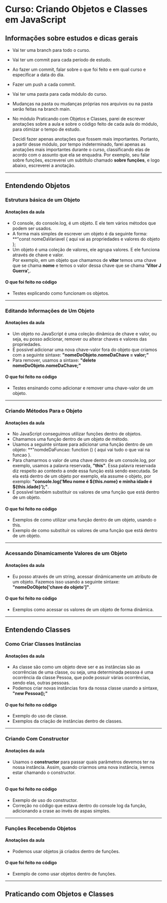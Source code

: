 # Curso: Criando Objetos e Classes em JavaScript   
## Informações sobre estudos e dicas gerais  
-  Vai ter uma branch para todo o curso.
-  Vai ter um commit para cada período de estudo.  
-  Ao fazer um commit, falar sobre o que foi feito e em qual curso e especificar a data do dia.  
-  Fazer um push a cada commit.
-  Vai ter uma pasta para cada módulo do curso.  
-  Mudanças na pasta ou mudanças próprias nos arquivos ou na pasta serão feitas na branch main.  
-  No módulo Praticando com Objetos e Classes, parei de escrever anotações sobre a aula e sobre o código feito de cada aula do módulo, para otimizar o tempo de estudo.  

    Decidi fazer apenas anotações que fossem mais importantes. Portanto, a partir desse módulo, por tempo indeterminado, farei apenas as anotações mais importantes durante o curso, classificando elas de acordo com o assunto que ela se enquadra. Por exemplo, seu falar sobre funções, escreverei um subtítulo chamado **sobre funções**, e logo abaixo, escreverei a anotação.  
<hr>  

## Entendendo Objetos  
### Estrutura básica de um Objeto  
#### Anotações da aula  
-  O console, do console.log, é um objeto. E ele tem vários métodos que podem ser usados.  
-  A forma mais simples de escrever um objeto é da seguinte forma: **"const nomeDaVariavel { aqui vai as propriedades e valores do objeto };  
-  Um objeto é uma coleção de valores, ele agrupa valores. E ele funciona através de chave e valor.  
Por exemplo, em um objeto que chamamos de **vitor** temos uma chave que se chama **nome** e temos o valor dessa chave que se chama **'Vitor J Guerra',**.  
#### O que foi feito no código  
-  Testes explicando como funcionam os objetos.  
<hr>

### Editando Informações de Um Objeto  
#### Anotações da aula  
-  Um objeto no JavaScript é uma coleção dinâmica de chave e valor, ou seja, eu posso adicionar, remover ou alterar chaves e valores das propriedades.  
-  É possivel adicionar uma nova chave-valor fora do objeto que criamos com a seguinte sintaxe: **"nomeDoObjeto.nomeDaChave = valor;"**  
-  Para remover, usamos a sintaxe: **"delete nomeDoObjeto.nomeDaChave;"**
#### O que foi feito no código  
-  Testes ensinando como adicionar e remover uma chave-valor de um objeto.  
<hr>

### Criando Métodos Para o Objeto  
#### Anotações da aula  
-  No JavaScript conseguimos utilizar funções dentro de objetos.  
-  Chamamos uma função dentro de um objeto de método.  
-  Usamos a seguinte sintaxe para adicionar uma função dentro de um objeto: **"nomdeDaFuncao: function () { aqui vai tudo o que vai na funcao }.  
-  Para chamarmos o valor de uma chave dentro de um console.log, por exemplo, usamos a palavra reservada, **"this"**. Essa palavra reservada diz respeito ao contexto a onde essa função está sendo executada. Se ela está dentro de um objeto por exemplo, ela assume o objeto, por exemplo: **"console.log('Meu nome é ${this.nome} e minha idade é ${this.idade}');"**.  
-  É possível também substituir os valores de uma função que está dentro de um objeto.  
#### O que foi feito no código  
-  Exemplos de como utilizar uma função dentro de um objeto, usando o this.  
-  Exemplo de como substituir os valores de uma função que está dentro de um objeto.  
<hr>

### Acessando Dinamicamente Valores de um Objeto  
#### Anotações da aula  
-  Eu posso através de um string, acessar dinâmicamente um atributo de um objeto. Fazemos isso usando a seguinte sintaxe: **"nomeDoObjeto['chave do objeto']"**.  

#### O que foi feito no código  
-  Exemplos como acessar os valores de um objeto de forma dinâmica.
<hr>

## Entendendo Classes  
### Como Criar Classes Instâncias  
#### Anotações da aula  
-  As classe são como um objeto deve ser e  as instâncias são as ocorrências de uma classe, ou seja, uma determinada pessoa é uma ocorrência da classe Pessoa, que pode possuir várias ocorrências, sendo elas, outras pessoas.  
-  Podemos criar novas instâncias fora da nossa classe usando a sintaxe, **"new Pessoa();"**
#### O que foi feito no código  
-  Exemplo do uso de classe.  
-  Exemplos da criação de instâncias dentro de classes.  
<hr>  

### Criando Com Constructor  
#### Anotações da aula  
-  Usamos o **constructor** para passar quais parâmetros devemos ter na nossa instância. Assim, quando criarmos uma nova instância, iremos estar chamando o constructor.  
-  
#### O que foi feito no código  
-  Exemplo de uso do constructor.  
-  Correção no código que estava dentro do console log da função, adicionando a crase ao invés de aspas simples.  
<hr>  

### Funções Recebendo Objetos  
#### Anotações da aula  
-  Podemos usar objetos já criados dentro de funções.  
#### O que foi feito no código  
-  Exemplo de como usar objetos dentro de funções.  
<hr>  

## Praticando com Objetos e Classes  
